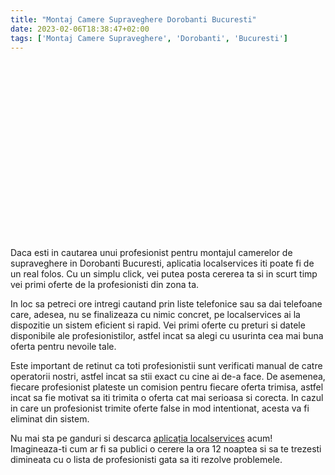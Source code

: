 ```yaml
---
title: "Montaj Camere Supraveghere Dorobanti Bucuresti"
date: 2023-02-06T18:38:47+02:00
tags: ['Montaj Camere Supraveghere', 'Dorobanti', 'Bucuresti']
---
```


<script src="https://fast.wistia.com/embed/medias/8jrllamgis.jsonp" async></script><script src="https://fast.wistia.com/assets/external/E-v1.js" async></script><div class="wistia_responsive_padding" style="padding:56.25% 0 0 0;position:relative;"><div class="wistia_responsive_wrapper" style="height:100%;left:0;position:absolute;top:0;width:100%;"><span class="wistia_embed wistia_async_8jrllamgis popover=true popoverAnimateThumbnail=true videoFoam=true" style="display:inline-block;height:100%;position:relative;width:100%">&nbsp;</span></div></div>

Daca esti in cautarea unui profesionist pentru montajul camerelor de supraveghere in Dorobanti Bucuresti, aplicatia localservices iti poate fi de un real folos. Cu un simplu click, vei putea posta cererea ta si in scurt timp vei primi oferte de la profesionisti din zona ta.

In loc sa petreci ore intregi cautand prin liste telefonice sau sa dai telefoane care, adesea, nu se finalizeaza cu nimic concret, pe localservices ai la dispozitie un sistem eficient si rapid. Vei primi oferte cu preturi si datele disponibile ale profesionistilor, astfel incat sa alegi cu usurinta cea mai buna oferta pentru nevoile tale.

Este important de retinut ca toti profesionistii sunt verificati manual de catre operatorii nostri, astfel incat sa stii exact cu cine ai de-a face. De asemenea, fiecare profesionist plateste un comision pentru fiecare oferta trimisa, astfel incat sa fie motivat sa iti trimita o oferta cat mai serioasa si corecta. In cazul in care un profesionist trimite oferte false in mod intentionat, acesta va fi eliminat din sistem.

Nu mai sta pe ganduri si descarca [aplicația localservices](https://localservices.app) acum! Imagineaza-ti cum ar fi sa publici o cerere la ora 12 noaptea si sa te trezesti dimineata cu o lista de profesionisti gata sa iti rezolve problemele.

